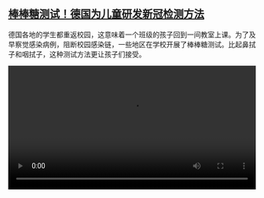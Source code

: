 <!--1623782840000-->
[棒棒糖测试！德国为儿童研发新冠检测方法](https://www.dw.com/zh/%E6%A3%92%E6%A3%92%E7%B3%96%E6%B5%8B%E8%AF%95%EF%BC%81%E5%BE%B7%E5%9B%BD%E4%B8%BA%E5%84%BF%E7%AB%A5%E7%A0%94%E5%8F%91%E6%96%B0%E5%86%A0%E6%A3%80%E6%B5%8B%E6%96%B9%E6%B3%95/a-57852145)
------

<p>德国各地的学生都重返校园，这意味着一个班级的孩子回到一间教室上课。为了及早察觉感染病例，阻断校园感染链，一些地区在学校开展了棒棒糖测试。比起鼻拭子和咽拭子，这种测试方法更让孩子们接受。</small></p><video src="https://tvdownloaddw-a.akamaihd.net/dwtv_video/flv/vdt_zh/2021/bchi210610_001_2b617bchi_210610_lolli_sd_sor.mp4" controls style="width:100%"></video>
